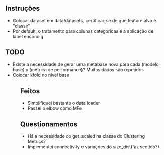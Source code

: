 ## Instruções
 <ul>
    <li>Colocar dataset em data/datasets, certificar-se de que feature alvo é "classe"</li>
    <li> Por default, o tratamento para colunas categóricas é a aplicação de label encondig.</li>
 </ul> 

## TODO
<ul>
   <li>Existe a necessidade de gerar uma metabase nova para cada (modelo base) x (métrica de performance)? Muitos dados são repetidos</li>
   <li>Colocar kfold no nível base</li>

<ul>


## Feitos
<ul>
   <li>Simplifiquei bastante o data loader</li>
   <li>Passei o elbow como MFe</li>
</ul>


## Questionamentos 
<ul>
   <li>Há a necessidade do get_scaled na classe do Clustering Metrics?</li>
   <li>Implementei connectivity e  variações do size_dist(faz sentido?)</li>
</ul>
